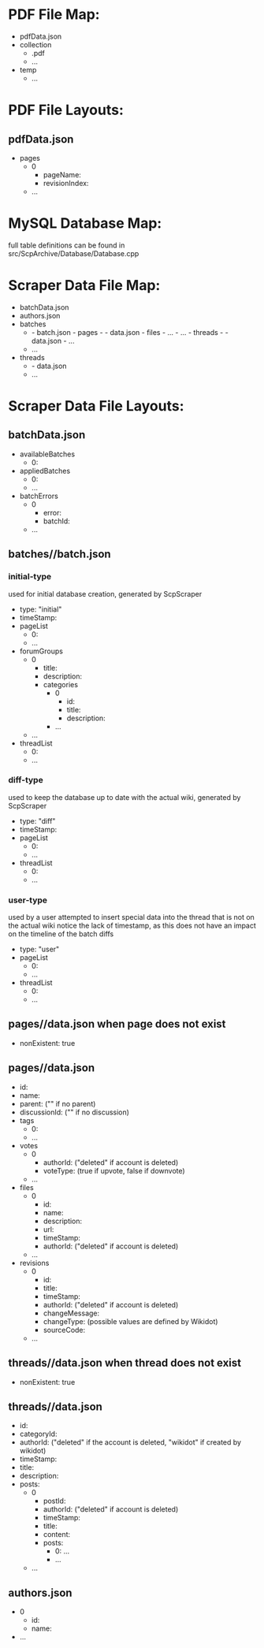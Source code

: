 
# PDF File Map:
- pdfData.json
- collection
  - <pageName>.pdf
  - ...
- temp
  - ...
# PDF File Layouts:
## pdfData.json
- pages
  - 0
    - pageName: <pageName>
    - revisionIndex: <revisionIndex>
  - ...

# MySQL Database Map:
full table definitions can be found in src/ScpArchive/Database/Database.cpp

# Scraper Data File Map:
- batchData.json
- authors.json
- batches
  - <batchId>
    - batch.json
	- pages
	  - <pageName>
	    - data.json
	    - files
	  	  - ...
	  - ...
	- threads
	  - <threadId>
	    - data.json
	  - ...
  - ...
- threads
  - <threadId>
	- data.json
  - ...

# Scraper Data File Layouts:
## batchData.json
- availableBatches
  - 0: <batchId>
- appliedBatches
  - 0: <batchId>
  - ...
- batchErrors
  - 0
    - error: <errorString>
    - batchId: <batchId>
  - ...
	
## batches/<batchId>/batch.json
### initial-type
used for initial database creation, generated by ScpScraper
- type: "initial"
- timeStamp: <batchStartTimeStamp>
- pageList
	- 0: <pageName>
	- ...
- forumGroups
  - 0
	- title: <groupTitle>
	- description: <groupDescription>
	- categories
	  - 0
		- id: <categoryId>
		- title: <categoryTitle>
		- description: <categoryDescription>
	  - ...
  - ...
- threadList
	- 0: <theadId>
	- ...
	
### diff-type
used to keep the database up to date with the actual wiki, generated by ScpScraper
- type: "diff"
- timeStamp: <batchStartTimeStamp>
- pageList
	- 0: <pageName>
	- ...
- threadList
	- 0: <theadId>
	- ...

### user-type
used by a user attempted to insert special data into the thread that is not on the actual wiki
notice the lack of timestamp, as this does not have an impact on the timeline of the batch diffs
- type: "user"
- pageList
	- 0: <pageName>
	- ...
- threadList
	- 0: <theadId>
	- ...

## pages/<pageName>/data.json when page does not exist
- nonExistent: true

## pages/<pageName>/data.json
- id: <pageId>
- name: <pageName>
- parent: <parentPageId> ("" if no parent)
- discussionId: <discussionThreadId> ("" if no discussion)
- tags
  - 0: <tag>
  - ...
- votes
  - 0
	- authorId: <idOfVoter> ("deleted" if account is deleted)
	- voteType: <voteType> (true if upvote, false if downvote)
  - ...
- files
  - 0
	- id: <fileId>
	- name: <fileName>
	- description: <fileDescription>
	- url: <urlOfLocationOnWikidot>
	- timeStamp: <timeStamp>
	- authorId: <fileUploaderId> ("deleted" if account is deleted)
  - ...
- revisions
  - 0
	- id: <revisionId>
	- title: <revisionTitle>
	- timeStamp: <timeStamp>
	- authorId: <revisionAuthorId> ("deleted" if account is deleted)
	- changeMessage: <changeMessage>
	- changeType: <changeType> (possible values are defined by Wikidot)
	- sourceCode: <wikidotSourceCode>
  - ...


## threads/<threadId>/data.json when thread does not exist
- nonExistent: true

## threads/<threadId>/data.json
- id: <threadId>
- categoryId: <threadCategoryId>
- authorId: <threadAuthorId> ("deleted" if the account is deleted, "wikidot" if created by wikidot)
- timeStamp: <timeStamp>
- title: <threadTitle>
- description: <threadDescription>
- posts:
  - 0
	- postId: <postId>
	- authorId: <authorId> ("deleted" if account is deleted)
	- timeStamp: <timeStamp>
	- title: <postTitle>
	- content: <postContent>
	- posts:
	  - 0: ...
	  - ...
  - ...

## authors.json
- 0
  - id: <authorId>
  - name: <authorName>
- ...
















